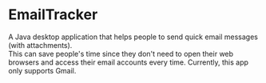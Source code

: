 # EmailTracker
A Java desktop application that helps people to send quick email messages (with attachments). <br>
This can save people's time since they don't need to open their web browsers and access their email accounts every time. 
Currently, this app only supports Gmail.
